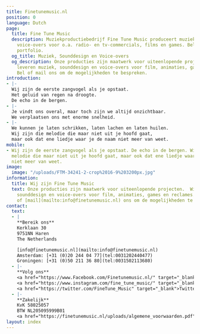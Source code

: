 ```yaml
---
title: Finetunemusic.nl
position: 0
language: Dutch
page:
  title: Fine Tune Music
  description: Muziekproductiebedrijf Fine Tune Music produceert muziek, sounds en
    voice-overs voor o.a. radio- en tv-commercials, films en games. Beluister ons
    portfolio.
  og_title: Muziek, Sounddesign en Voice-overs
  og_description: Onze producties zijn maatwerk voor uiteenlopende projecten. Wij
    leveren muziek, sounddesign en voice-overs voor film, animaties, games en reclames.
    Bel of mail ons om de mogelijkheden te bespreken.
introduction:
- |-
  Wij zijn de eerste zangvogel als je opstaat.
  Het geluid van regen na droogte.
  De echo in de bergen.
- |-
  Je vindt ons overal, maar toch zijn we altijd onzichtbaar.
  We verplaatsen ons met enorme snelheid.
- |-
  We kunnen je laten schrikken, laten lachen en laten huilen.
  Wij zijn die melodie die maar niet uit je hoofd gaat,
  maar ook dat ene liedje waar je de naam niet meer van weet.
mobile:
- Wij zijn de eerste zangvogel als je opstaat. De echo in de bergen. Wij zijn die
  melodie die maar niet uit je hoofd gaat, maar ook dat ene liedje waar je de naam
  niet meer van weet.
image:
  image: "/uploads/FTM-34241-2-crop%2016-9%203200px.jpg"
information:
  title: Wij zijn Fine Tune Music
  text: Onze producties zijn maatwerk voor uiteenlopende projecten.  Wij leveren muziek,
    sounddesign en voice-overs voor film, animaties, games en reclames. [Bel](tel:0031202440477)
    of [mail](mailto:info@finetunemusic.nl) ons om de mogelijkheden te bespreken.
contact:
  text:
  - |
    **Bereik ons**
    Kerklaan 30
    9751NN Haren
    The Netherlands

    [info@finetunemusic.nl](mailto:info@finetunemusic.nl)
    Amsterdam: [+31 (0)20 244 04 77](tel:0031202440477)
    Groningen: [+31 (0)50 211 36 80](tel:0031502113680)
  - |-
    **Volg ons**
    <a href="https://www.Facebook.com/Finetunemusic.nl/" target="_blank">Facebook</a>
    <a href="https://www.instagram.com/fine_tune_music/" target="_blank">Instagram</a>
    <a href="https://twitter.com/FineTune_Music" target="_blank">Twitter</a>
  - |-
    **Zakelijk**
    KvK 58025057
    BTW NL205095999B01
    <a href="https://finetunemusic.nl/uploads/algemene_voorwaarden.pdf" target="_blank">Algemene Voorwaarden</a>
layout: index
---
```


